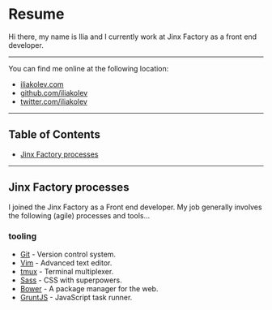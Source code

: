 # Resume

Hi there, my name is Ilia and I currently work at Jinx Factory as a front end
developer.

---

You can find me online at the following location:

- [iliakolev.com](http://www.iliakolev.com/)
- [github.com/iliakolev](https://github.com/iliakolev)
- [twitter.com/iliakolev](http://www.twitter.com/iliakolev)

---

## Table of Contents

- [Jinx Factory processes](#jinx-factory-processes)

---

## Jinx Factory processes

I joined the Jinx Factory as a Front end developer. My job  generally involves
the following (agile) processes and tools…

### tooling

- [Git](http://git-scm.com/) - Version control system.
- [Vim](http://www.vim.org/about.php) - Advanced text editor.
- [tmux](http://tmux.sourceforge.net/) - Terminal multiplexer.
- [Sass](http://sass-lang.com/) - CSS with superpowers.
- [Bower](http://bower.io/) - A package manager for the web.
- [GruntJS](http://gruntjs.com/) - JavaScript task runner.
